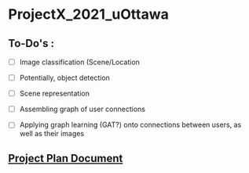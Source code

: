 # ProjectX_2021_uOttawa

## To-Do's : 
  - [ ] Image classification (Scene/Location
  - [ ] Potentially, object detection
  - [ ] Scene representation
  - [ ] Assembling graph of user connections
  - [ ] Applying graph learning (GAT?) onto connections between users, as well as their images
  
  
## [Project Plan Document](https://docs.google.com/document/d/1APmpzK2y6Uww7ykQPyGr22XdoUD9Lvn46chQXE8HB1E/edit)
